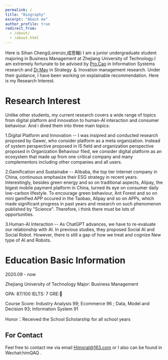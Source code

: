 ```yaml
---
permalink: /
title: "Biography"
excerpt: "About me"
author_profile: true
redirect_from: 
  - /about/
  - /about.html
---
```


Here is Sihan Cheng(Lorenzo,成思翰)
I am a junior undergraduate student majoring in Business Management at Zhejiang University of Technology.I am extremely fortunate to be advised by [Pro.Cao](https://homepage.zjut.edu.cn/congcao/) in Information Systems research and [Dr.May](https://homepage.zjut.edu.cn/mjy/) in Strategy ＆ Inovation management research. Under their guidance, I have been working on explainable recommendation. Here is my Research Interest.

Research Interest
======
Unlike other students, my current research covers a wide range of topics from digital platform and innovation to human-AI interaction and consumer behaviour. And i dived them into three main topics: 

1.Digital Platform and Innovation -- I was insipred and conducted research proposed by Gawer, who consider platform as a meta organization. Instead of system perspective proposed in IS field and organization perspective proposed in Organization Behaviour filed, we consider digital platform as an ecosystem that made up from one critical company and many complementors including other companies and all users. 

2.Gamification and Sustainabe -- Alibaba, the top tier internet company in China, continuous emphasize their ESG strategy in recent years. Interestingly, besides green energy and so on traditional aspects, Alipay, the bigest mobile payment platform in China, turned its eye on consumer daily low-carbon lifestyle. To encourage green behaviour, Ant Forest and so on mini gamified APP occured in the Taobao, Alipay and so on APPs, which made significant progress in past years and research on such phenomenon published by "Science". Therefore, i think there must be lots of opportunities. 

3.Human-AI Interaction -- As ChatGPT advances, we have to re-evaluate our relationship with AI. In previous studies, they proposed Social AI and Social Robot. However, there is still a gap of how we treat and cognize New type of AI and Robots.

Education Basic Information
======
2020.09 - now 

Zhejiang University of Technology    Major: Business Management

GPA: 87/100     IELTS: 7    GRE:🚧

Course Score: Industry Analysis 99; Ecommerce 96 ; Data, Model and Decision 93; Information System 91

Honor：Received the School Scholarship for all school years

For Contact
------
Feel free to contact me via email Himoral@163.com or I also can be found in Wechat:himQAQ . 
